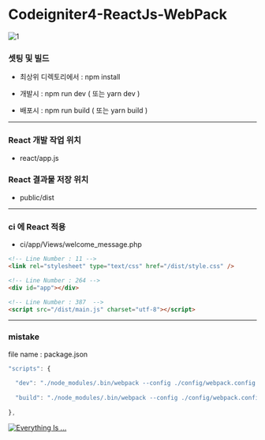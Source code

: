 # Codeigniter4-ReactJs-WebPack

![1](https://user-images.githubusercontent.com/15817249/82941028-a47eaa80-9fd0-11ea-864d-6f35f6cd556b.jpg)

### 셋팅 및 빌드

- 최상위 디렉토리에서 : npm install

- 개발시 : npm run dev ( 또는 yarn dev )
- 배포시 : npm run build ( 또는 yarn build )

---

### React 개발 작업 위치

- react/app.js

### React 결과물 저장 위치

- public/dist

---

### ci 에 React 적용

- ci/app/Views/welcome_message.php

```html
<!-- Line Number : 11 -->
<link rel="stylesheet" type="text/css" href="/dist/style.css" />
```

```html
<!-- Line Number : 264 -->
<div id="app"></div>
```

```html
<!-- Line Number : 387  -->
<script src="/dist/main.js" charset="utf-8"></script>
```

---

### mistake

file name : package.json

```javascript
"scripts": {
 
  "dev": "./node_modules/.bin/webpack --config ./config/webpack.config.dev.js --watch --hot",
 
  "build": "./node_modules/.bin/webpack --config ./config/webpack.config.prod.js"
 
},
```


[![Everything Is ...](https://img.youtube.com/vi/7Ess1BQzIrQ/0.jpg)](https://www.youtube.com/watch?v=7Ess1BQzIrQ?t=0s "Love OST :: insa")

